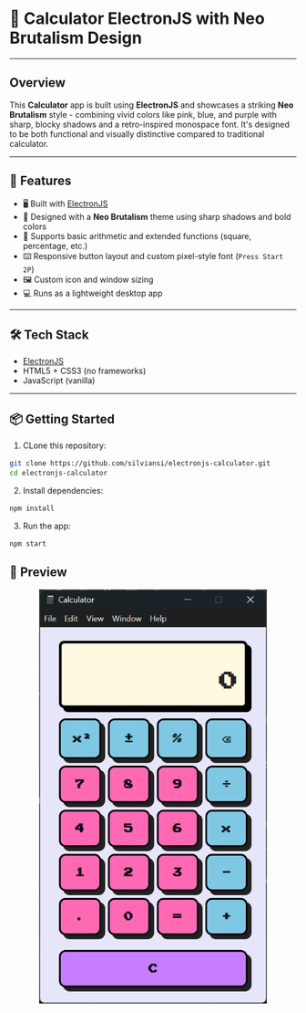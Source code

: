 # 🧮 Calculator ElectronJS with Neo Brutalism Design

---

## Overview

This **Calculator** app is built using **ElectronJS** and showcases a striking **Neo Brutalism** style - combining vivid colors like pink, blue, and purple with sharp, blocky shadows and a retro-inspired monospace font.
It's designed to be both functional and visually distinctive compared to traditional calculator.

---

## 🚀 Features

- 🖥️ Built with [ElectronJS](https://www.electronjs.org/)
- 🎨 Designed with a **Neo Brutalism** theme using sharp shadows and bold colors
- 🧠 Supports basic arithmetic and extended functions (square, percentage, etc.)
- ⌨️ Responsive button layout and custom pixel-style font (`Press Start 2P`)
- 🖼️ Custom icon and window sizing
- 💻 Runs as a lightweight desktop app

---

## 🛠️ Tech Stack

- [ElectronJS](https://www.electronjs.org/)
- HTML5 + CSS3 (no frameworks)
- JavaScript (vanilla)

---

## 📦 Getting Started

1. CLone this repository:
```bash
git clone https://github.com/silviansi/electronjs-calculator.git
cd electronjs-calculator
```

2. Install dependencies:
```bash
npm install
```

3. Run the app:
```bash
npm start
```

## 📸 Preview
<div align="center">
  <img src="calculator.png" alt="Calculator Screenshot" width="400"/>
</div>